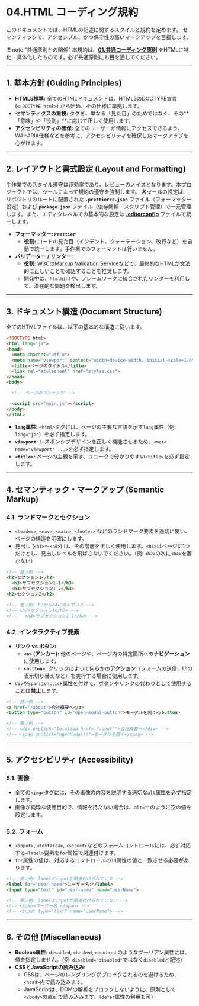 # 04.HTML コーディング規約

このドキュメントでは、HTMLの記述に関するスタイルと規約を定めます。
セマンティックで、アクセシブル、かつ保守性の高いマークアップを目指します。

!!! note "共通原則との関係"
    本規約は、**[01.共通コーディング原則](../01_共通規則/01_共通コーディング原則.md)** をHTMLに特化・具体化したものです。必ず共通原則にも目を通してください。

---

## 1. 基本方針 (Guiding Principles)

*   **HTML5標準:** 全てのHTMLドキュメントは、HTML5のDOCTYPE宣言 (`<!DOCTYPE html>`) から始め、その仕様に準拠します。
*   **セマンティクスの重視:** タグを、単なる「見た目」のためではなく、その**「意味」や「役割」**に応じて正しく使用します。
*   **アクセシビリティの確保:** 全てのユーザーが情報にアクセスできるよう、WAI-ARIA仕様などを参考に、アクセシビリティを確保したマークアップを心がけます。

---

## 2. レイアウトと書式設定 (Layout and Formatting)

手作業でのスタイル遵守は非効率であり、レビューのノイズとなります。本プロジェクトでは、ツールによって規約の遵守を強制します。
各ツールの設定は、リポジトリのルートに配置された **`.prettierrc.json`** ファイル（フォーマッター設定）および **`package.json`** ファイル（依存関係・スクリプト管理）で一元管理します。また、エディタレベルでの基本的な設定は **[.editorconfig](/.editorconfig)** ファイルで統一します。

*   **フォーマッター: `Prettier`**
    *   **役割:** コードの見た目（インデント、クォーテーション、改行など）を自動で統一します。手作業でのフォーマットは行いません。
*   **バリデーター / リンター:**
    *   **役割:** W3Cの[Markup Validation Service](https://validator.w3.org/)などで、最終的なHTMLが文法的に正しいことを確認することを推奨します。
    *   開発中は、`htmlhint`や、フレームワークに統合されたリンターを利用して、潜在的な問題を検出します。

---

## 3. ドキュメント構造 (Document Structure)

全てのHTMLファイルは、以下の基本的な構造に従います。

```html
<!DOCTYPE html>
<html lang="ja">
<head>
  <meta charset="utf-8">
  <meta name="viewport" content="width=device-width, initial-scale=1.0">
  <title>ページのタイトル</title>
  <link rel="stylesheet" href="styles.css">
</head>
<body>

  <!-- ページのコンテンツ -->

  <script src="main.js"></script>
</body>
</html>
```

*   **`lang`属性:** `<html>`タグには、ページの主要な言語を示す`lang`属性（例: `lang="ja"`）を必ず指定します。
*   **`viewport`:** レスポンシブデザインを正しく機能させるため、`<meta name="viewport" ...>`を必ず指定します。
*   **`<title>`:** ページの主題を示す、ユニークで分かりやすい`<title>`を必ず指定します。

---

## 4. セマンティック・マークアップ (Semantic Markup)

### 4.1. ランドマークとセクション
*   `<header>`, `<nav>`, `<main>`, `<footer>` などのランドマーク要素を適切に使い、ページの構造を明確にします。
*   見出し (`<h1>`〜`<h6>`) は、その階層を正しく使用します。`<h1>`はページに1つだけとし、見出しレベルを飛ばさないでください。（例: `<h2>`の次に`<h4>`を置かない）

```html
<!-- 良い例 -->
<h2>セクション1</h2>
  <h3>サブセクション1-1</h3>
  <h3>サブセクション1-2</h3>
<h2>セクション2</h2>

<!-- 悪い例: h2からh4に飛んでいる -->
<!-- <h2>セクション1</h2> -->
<!--   <h4>サブセクション1-1</h4> -->
```

### 4.2. インタラクティブ要素
*   **リンク vs ボタン:**
    *   **`<a>` (アンカー):** 他のページや、ページ内の特定箇所への**ナビゲーション**に使用します。
    *   **`<button>`:** クリックによって何らかの**アクション**（フォームの送信、UIの表示切り替えなど）を実行する場合に使用します。
*   `div`や`span`に`onclick`属性を付けて、ボタンやリンクの代わりとして使用することは**禁止**します。

```html
<!-- 良い例 -->
<a href="/about">会社概要へ</a>
<button type="button" id="open-modal-button">モーダルを開く</button>

<!-- 悪い例 -->
<!-- <div onclick="location.href='/about'">会社概要へ</div> -->
<!-- <span onclick="openModal()">モーダルを開く</span> -->
```
---

## 5. アクセシビリティ (Accessibility)

### 5.1. 画像
*   全ての`<img>`タグには、その画像の内容を説明する適切な`alt`属性を必ず指定します。
*   画像が純粋な装飾目的で、情報を持たない場合は、`alt=""`のように空の値を設定します。

### 5.2. フォーム
*   `<input>`, `<textarea>`, `<select>`などのフォームコントロールには、必ず対応する`<label>`要素を`for`属性で関連付けます。
*   `for`属性の値は、対応するコントロールの`id`属性の値と一致させる必要があります。

```html
<!-- 良い例: labelとinputが関連付けられている -->
<label for="user-name">ユーザー名:</label>
<input type="text" id="user-name" name="userName">

<!-- 悪い例: labelとinputが関連付けられていない -->
<!-- <span>ユーザー名:</span> -->
<!-- <input type="text" name="userName"> -->
```
---

## 6. その他 (Miscellaneous)

*   **Boolean属性:** `disabled`, `checked`, `required` のようなブーリアン属性には、値を指定しません。（例: `disabled="disabled"`ではなく`disabled`と記述）
*   **CSSとJavaScriptの読み込み:**
    *   CSSは、ページのレンダリングがブロックされるのを避けるため、`<head>`内で読み込みます。
    *   JavaScriptは、DOMの解析をブロックしないように、原則として`</body>`の直前で読み込みます。（`defer`属性の利用も可）

